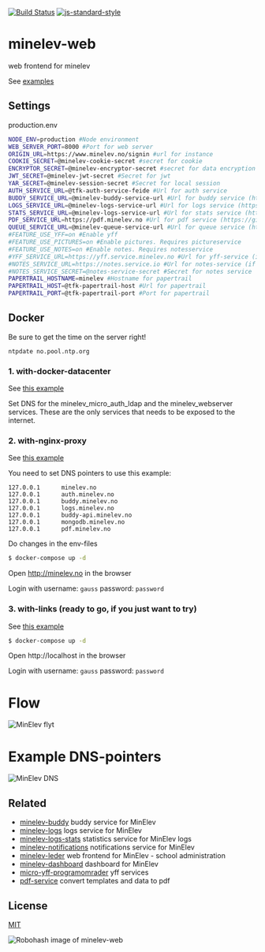 [![Build Status](https://travis-ci.org/telemark/minelev-web.svg?branch=master)](https://travis-ci.org/telemark/minelev-web)
[![js-standard-style](https://img.shields.io/badge/code%20style-standard-brightgreen.svg?style=flat)](https://github.com/feross/standard)

# minelev-web

web frontend for minelev

See [examples](docs/examples)

## Settings

production.env

```bash
NODE_ENV=production #Node environment
WEB_SERVER_PORT=8000 #Port for web server
ORIGIN_URL=https://www.minelev.no/signin #url for instance
COOKIE_SECRET=@minelev-cookie-secret #secret for cookie
ENCRYPTOR_SECRET=@minelev-encryptor-secret #secret for data encryption
JWT_SECRET=@minelev-jwt-secret #Secret for jwt
YAR_SECRET=@minelev-session-secret #Secret for local session
AUTH_SERVICE_URL=@tfk-auth-service-feide #Url for auth service
BUDDY_SERVICE_URL=@minelev-buddy-service-url #Url for buddy service (https://github.com/telemark/minelev-buddy)
LOGS_SERVICE_URL=@minelev-logs-service-url #Url for logs service (https://github.com/telemark/minelev-logs)
STATS_SERVICE_URL=@minelev-logs-service-url #Url for stats service (https://github.com/telemark/minelev-logs-stats)
PDF_SERVICE_URL=https://pdf.minelev.no #Url for pdf service (https://github.com/telemark/pdftemplater-webservice-docker)
QUEUE_SERVICE_URL=@minelev-queue-service-url #Url for queue service (https://github.com/telemark/minelev-logs)
#FEATURE_USE_YFF=on #Enable yff
#FEATURE_USE_PICTURES=on #Enable pictures. Requires pictureservice
#FEATURE_USE_NOTES=on #Enable notes. Requires notesservice
#YFF_SERVICE_URL=https://yff.service.minelev.no #Url for yff-service (if enabled) (https://github.com/telemark/micro-yff-programomrader)
#NOTES_SERVICE_URL=https://notes.service.io #Url for notes-service (if enabled) (https://github.com/telemark/micro-sikker-sone-queue)
#NOTES_SERVICE_SECRET=@notes-service-secret #Secret for notes service
PAPERTRAIL_HOSTNAME=minelev #Hostname for papertrail
PAPERTRAIL_HOST=@tfk-papertrail-host #Url for papertrail
PAPERTRAIL_PORT=@tfk-papertrail-port #Port for papertrail
```

## Docker

Be sure to get the time on the server right!

`ntpdate no.pool.ntp.org`

### 1. with-docker-datacenter

See [this example](docs/examples/with-docker-datacenter)

Set DNS for the minelev_micro_auth_ldap and the minelev_webserver services.
These are the only services that needs to be exposed to the internet.

### 2. with-nginx-proxy

See [this example](docs/examples/with-nginx-proxy)

You need to set DNS pointers to use this example:

```
127.0.0.1      minelev.no
127.0.0.1      auth.minelev.no
127.0.0.1      buddy.minelev.no
127.0.0.1      logs.minelev.no
127.0.0.1      buddy-api.minelev.no
127.0.0.1      mongodb.minelev.no
127.0.0.1      pdf.minelev.no
```

Do changes in the env-files

```bash
$ docker-compose up -d
```

Open http://minelev.no in the browser

Login with username: `gauss` password: `password`

### 3. with-links (ready to go, if you just want to try)

See [this example](docs/examples/with-links)

```bash
$ docker-compose up -d
```

Open http://localhost in the browser

Login with username: `gauss` password: `password`

# Flow

![MinElev flyt](http://bildr.no/image/Nks0MHNs.jpeg)

# Example DNS-pointers

![MinElev DNS](http://bildr.no/image/QURTR3lz.jpeg)

## Related

- [minelev-buddy](https://github.com/telemark/minelev-buddy) buddy service for MinElev
- [minelev-logs](https://github.com/telemark/minelev-logs) logs service for MinElev
- [minelev-logs-stats](https://github.com/telemark/minelev-logs-stats) statistics service for MinElev logs
- [minelev-notifications](https://github.com/telemark/minelev-notifications) notifications service for MinElev
- [minelev-leder](https://github.com/telemark/minelev-leder) web frontend for MinElev - school administration
- [minelev-dashboard](https://github.com/telemark/minelev-dashboard) dashboard for MinElev
- [micro-yff-programomrader](https://github.com/telemark/micro-yff-programomrader) yff services
- [pdf-service](https://github.com/telemark/pdftemplater-webservice-docker) convert templates and data to pdf

## License

[MIT](LICENSE)

![Robohash image of minelev-web](https://robots.kebabstudios.party/minelev-web.png "Robohash image of minelev-web")
